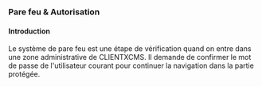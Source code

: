 ### Pare feu & Autorisation

#### Introduction

Le système de pare feu est une étape de vérification quand on entre dans une zone administrative de CLIENTXCMS. Il demande de confirmer le mot de passe de l'utilisateur courant pour continuer la navigation dans la partie protégée.

